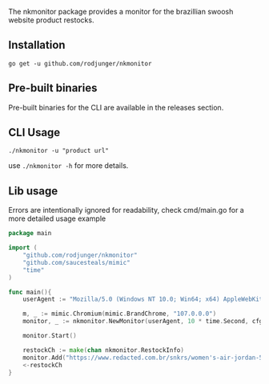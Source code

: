 The nkmonitor package provides a monitor for the brazillian swoosh website product restocks.

## Installation

`go get -u github.com/rodjunger/nkmonitor`


## Pre-built binaries

Pre-built binaries for the CLI are available in the releases section.

## CLI Usage

`./nkmonitor -u "product url"`

use `./nkmonitor -h` for more details.

## Lib usage 

Errors are intentionally ignored for readability, check cmd/main.go for a more detailed usage example

```go
package main 

import (
    "github.com/rodjunger/nkmonitor"
    "github.com/saucesteals/mimic"
    "time"
)

func main(){
    userAgent := "Mozilla/5.0 (Windows NT 10.0; Win64; x64) AppleWebKit/537.36 (KHTML, like Gecko) Chrome/107.0.0.0 Safari/537.36"

    m, _ := mimic.Chromium(mimic.BrandChrome, "107.0.0.0")
    monitor, _ := nkmonitor.NewMonitor(userAgent, 10 * time.Second, cfg.proxies, m)

    monitor.Start()

    restockCh := make(chan nkmonitor.RestockInfo)
    monitor.Add("https://www.redacted.com.br/snkrs/women's-air-jordan-5-024414.html", restockCh)
    <-restockCh
}
```